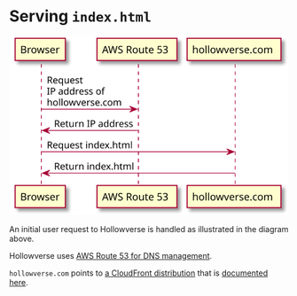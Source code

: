 # Serving `index.html`

<p align="center">
<img src="./diagrams/serveIndexHtml.puml.svg">
</p>

An initial user request to Hollowverse is handled as illustrated in the diagram above.

Hollowverse uses [AWS Route 53 for DNS management](https://github.com/hollowverse/infrastructure/blob/b62b70cc354e77a35c2aef4104db66f86a619b00/domains.tf#L2).

`hollowverse.com` points to [a CloudFront distribution](https://github.com/hollowverse/route-request/blob/4a819699a80e36c1e67de2b92a27eb35c11e0f9a/serverless.yml#L69) that is [documented here](./hollowverseComCloudFront.md).
